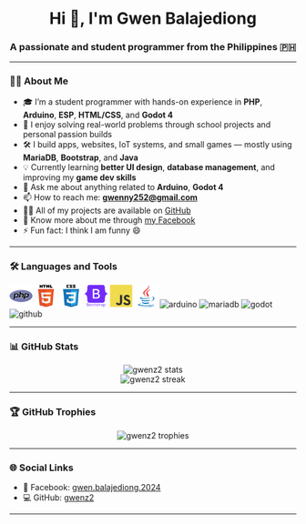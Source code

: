 <h1 align="center">Hi 👋, I'm Gwen Balajediong</h1>
<h3 align="center">A passionate and student programmer from the Philippines 🇵🇭</h3>

---

### 👩‍💻 About Me

- 🎓 I’m a student programmer with hands-on experience in **PHP**, **Arduino**, **ESP**, **HTML/CSS**, and **Godot 4**
- 🧠 I enjoy solving real-world problems through school projects and personal passion builds
- 🛠️ I build apps, websites, IoT systems, and small games — mostly using **MariaDB**, **Bootstrap**, and **Java**
- 💡 Currently learning **better UI design**, **database management**, and improving my **game dev skills**
- 💬 Ask me about anything related to **Arduino**, **Godot 4**
- 📫 How to reach me: **gwenny252@gmail.com**
- 👨‍💻 All of my projects are available on [GitHub](https://github.com/gwenz2)
- 📄 Know more about me through [my Facebook](https://www.facebook.com/gwen.balajediong.2024/)
- ⚡ Fun fact: I think I am funny 😄

---

### 🛠️ Languages and Tools

<p align="left">
  <img src="https://raw.githubusercontent.com/devicons/devicon/master/icons/php/php-original.svg" alt="php" width="40" height="40"/>
  <img src="https://raw.githubusercontent.com/devicons/devicon/master/icons/html5/html5-original-wordmark.svg" alt="html5" width="40" height="40"/>
  <img src="https://raw.githubusercontent.com/devicons/devicon/master/icons/css3/css3-original-wordmark.svg" alt="css3" width="40" height="40"/>
  <img src="https://raw.githubusercontent.com/devicons/devicon/master/icons/bootstrap/bootstrap-plain-wordmark.svg" alt="bootstrap" width="40" height="40"/>
  <img src="https://raw.githubusercontent.com/devicons/devicon/master/icons/javascript/javascript-original.svg" alt="javascript" width="40" height="40"/>
  <img src="https://raw.githubusercontent.com/devicons/devicon/master/icons/java/java-original.svg" alt="java" width="40" height="40"/>
  <img src="https://cdn.jsdelivr.net/gh/devicons/devicon/icons/arduino/arduino-original.svg" alt="arduino" width="40" height="40"/>
  <img src="https://cdn.jsdelivr.net/gh/devicons/devicon/icons/mysql/mysql-original.svg" alt="mariadb" width="40" height="40"/>
  <img src="https://cdn.jsdelivr.net/gh/devicons/devicon/icons/godot/godot-original.svg" alt="godot" width="40" height="40"/>
  <img src="https://cdn.jsdelivr.net/gh/devicons/devicon/icons/github/github-original.svg" alt="github" width="40" height="40"/>
</p>

---

### 📊 GitHub Stats

<p align="center">
  <img src="https://github-readme-stats.vercel.app/api?username=gwenz2&show_icons=true&theme=tokyonight" alt="gwenz2 stats" />
  <br/>
  <img src="https://github-readme-streak-stats.herokuapp.com/?user=gwenz2&theme=tokyonight" alt="gwenz2 streak"/>
</p>

---

### 🏆 GitHub Trophies

<p align="center">
  <img src="https://github-profile-trophy.vercel.app/?username=gwenz2&theme=radical&no-bg=true&no-frame=true" alt="gwenz2 trophies"/>
</p>

---

### 🌐 Social Links

- 💼 Facebook: [gwen.balajediong.2024](https://www.facebook.com/gwen.balajediong.2024/)
- 💻 GitHub: [gwenz2](https://github.com/gwenz2)

---
